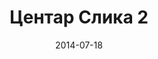 ---
layout: default
modal-id: 2
date: 2014-07-18
img: DSC_0247.jpg
alt: image-alt
store: Centar
title: Центар Слика 2
images:
    - Apple
    - Orange
    - Strawberry
    - Mango
description: Intro LINQ is query language for C and VB introduced in .NET 3.5 and VS 2008. LINQ simplifies querying by offering one unified language to query different types of data sources. In order to use LINQ to query data source we need LINQ provider. Many providers are posted here and there is option to create our own providers, so basically you can query everything with the right provider. This means that a single query can be used to query data from DB, XML, lists etc.. Query SyntaxLINQ queries can be written in two basic ways.

---